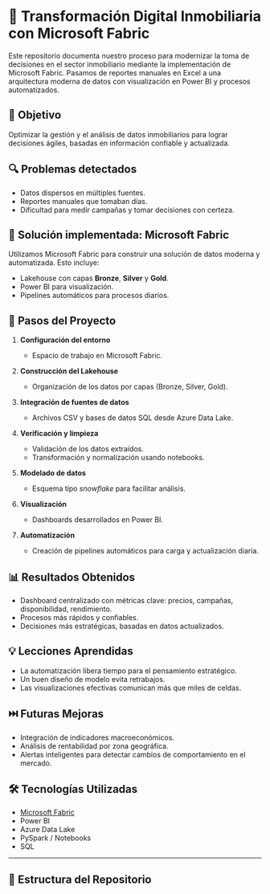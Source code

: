 # 🏡 Transformación Digital Inmobiliaria con Microsoft Fabric

Este repositorio documenta nuestro proceso para modernizar la toma de decisiones en el sector inmobiliario mediante la implementación de Microsoft Fabric. Pasamos de reportes manuales en Excel a una arquitectura moderna de datos con visualización en Power BI y procesos automatizados.

## 📌 Objetivo

Optimizar la gestión y el análisis de datos inmobiliarios para lograr decisiones ágiles, basadas en información confiable y actualizada.

## 🔍 Problemas detectados

- Datos dispersos en múltiples fuentes.
- Reportes manuales que tomaban días.
- Dificultad para medir campañas y tomar decisiones con certeza.

## 🚀 Solución implementada: Microsoft Fabric

Utilizamos Microsoft Fabric para construir una solución de datos moderna y automatizada. Esto incluye:

- Lakehouse con capas **Bronze**, **Silver** y **Gold**.
- Power BI para visualización.
- Pipelines automáticos para procesos diarios.

## 🧭 Pasos del Proyecto

1. **Configuración del entorno**
   - Espacio de trabajo en Microsoft Fabric.

2. **Construcción del Lakehouse**
   - Organización de los datos por capas (Bronze, Silver, Gold).

3. **Integración de fuentes de datos**
   - Archivos CSV y bases de datos SQL desde Azure Data Lake.

4. **Verificación y limpieza**
   - Validación de los datos extraídos.
   - Transformación y normalización usando notebooks.

5. **Modelado de datos**
   - Esquema tipo *snowflake* para facilitar análisis.

6. **Visualización**
   - Dashboards desarrollados en Power BI.

7. **Automatización**
   - Creación de pipelines automáticos para carga y actualización diaria.

## 📊 Resultados Obtenidos

- Dashboard centralizado con métricas clave: precios, campañas, disponibilidad, rendimiento.
- Procesos más rápidos y confiables.
- Decisiones más estratégicas, basadas en datos actualizados.

## 💡 Lecciones Aprendidas

- La automatización libera tiempo para el pensamiento estratégico.
- Un buen diseño de modelo evita retrabajos.
- Las visualizaciones efectivas comunican más que miles de celdas.

## ⏭️ Futuras Mejoras

- Integración de indicadores macroeconómicos.
- Análisis de rentabilidad por zona geográfica.
- Alertas inteligentes para detectar cambios de comportamiento en el mercado.

## 🛠️ Tecnologías Utilizadas

- [Microsoft Fabric](https://www.microsoft.com/fabric)
- Power BI
- Azure Data Lake
- PySpark / Notebooks
- SQL

---

## 📂 Estructura del Repositorio

